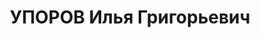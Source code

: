 ---
title: УПОРОВ Илья Григорьевич
description: 'Род. в 1897, г. Свердловск, русский. Проживал: г. Свердловск. Свердловский
  горздравотдел, старший эпидемиолог города.

  Арестован 10.10.1937. Приговор: 02.01.1938 – ВМН. Расстрелян 02.01.1938'
---